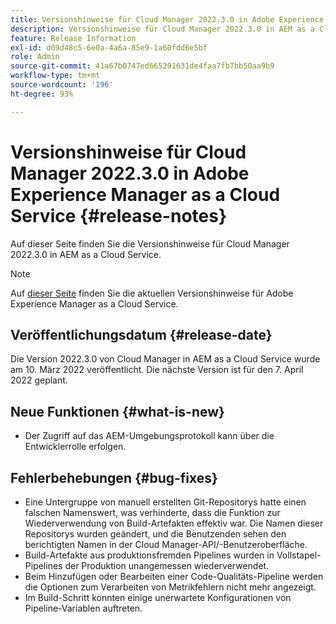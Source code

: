 ```yaml
---
title: Versionshinweise für Cloud Manager 2022.3.0 in Adobe Experience Manager as a Cloud Service
description: Versionshinweise für Cloud Manager 2022.3.0 in AEM as a Cloud Service.
feature: Release Information
exl-id: d09d48c5-6e0a-4a6a-85e9-1a60fdd6e5bf
role: Admin
source-git-commit: 41a67b0747ed665291631de4faa7fb7bb50aa9b9
workflow-type: tm+mt
source-wordcount: '196'
ht-degree: 93%

---
```


# Versionshinweise für Cloud Manager 2022.3.0 in Adobe Experience Manager as a Cloud Service {#release-notes}

Auf dieser Seite finden Sie die Versionshinweise für Cloud Manager 2022.3.0 in AEM as a Cloud Service.

>[!NOTE]
>
>Auf [dieser Seite](/help/release-notes/release-notes-cloud/release-notes-current.md) finden Sie die aktuellen Versionshinweise für Adobe Experience Manager as a Cloud Service.

## Veröffentlichungsdatum {#release-date}

Die Version 2022.3.0 von Cloud Manager in AEM as a Cloud Service wurde am 10. März 2022 veröffentlicht. Die nächste Version ist für den 7. April 2022 geplant.

## Neue Funktionen {#what-is-new}

* Der Zugriff auf das AEM-Umgebungsprotokoll kann über die Entwicklerrolle erfolgen.

## Fehlerbehebungen {#bug-fixes}

* Eine Untergruppe von manuell erstellten Git-Repositorys hatte einen falschen Namenswert, was verhinderte, dass die Funktion zur Wiederverwendung von Build-Artefakten effektiv war. Die Namen dieser Repositorys wurden geändert, und die Benutzenden sehen den berichtigten Namen in der Cloud Manager-API/-Benutzeroberfläche.
* Build-Artefakte aus produktionsfremden Pipelines wurden in Vollstapel-Pipelines der Produktion unangemessen wiederverwendet.
* Beim Hinzufügen oder Bearbeiten einer Code-Qualitäts-Pipeline werden die Optionen zum Verarbeiten von Metrikfehlern nicht mehr angezeigt.
* Im Build-Schritt konnten einige unerwartete Konfigurationen von Pipeline-Variablen auftreten.
